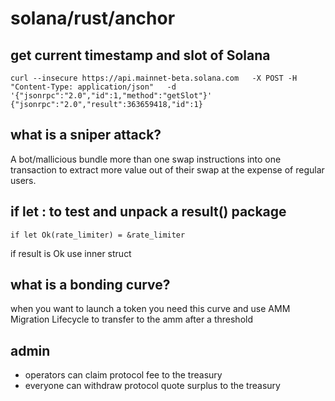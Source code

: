 # solana/rust/anchor

## get current timestamp and slot of Solana

```
curl --insecure https://api.mainnet-beta.solana.com   -X POST -H "Content-Type: application/json"   -d '{"jsonrpc":"2.0","id":1,"method":"getSlot"}'
{"jsonrpc":"2.0","result":363659418,"id":1}

```

## what is a sniper attack?
A bot/mallicious bundle more than one swap instructions into one transaction to extract more value out of their swap at the expense of regular users. 

## if let : to test and unpack a result() package

```
if let Ok(rate_limiter) = &rate_limiter
```
if result is Ok use inner struct

## what is a bonding curve?
when you want to launch a token you need this curve and use AMM Migration Lifecycle to transfer to the amm after a threshold


## admin
- operators can claim protocol fee to the treasury
- everyone can withdraw protocol quote surplus to the treasury